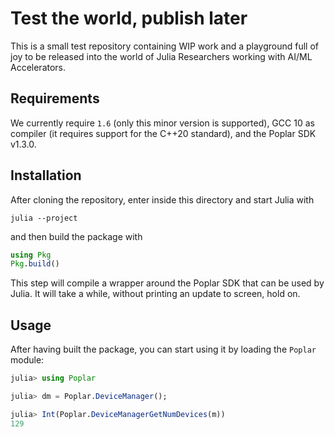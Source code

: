 # Test the world, publish later

This is a small test repository containing WIP work and a playground full of joy to
be released into the world of Julia Researchers working with AI/ML Accelerators.

## Requirements

We currently require `1.6` (only this minor version is supported), GCC 10 as compiler (it
requires support for the C++20 standard), and the Poplar SDK v1.3.0.

## Installation

After cloning the repository, enter inside this directory and start Julia with

```
julia --project
```

and then build the package with

```julia
using Pkg
Pkg.build()
```

This step will compile a wrapper around the Poplar SDK that can be used by Julia.  It will
take a while, without printing an update to screen, hold on.

## Usage

After having built the package, you can start using it by loading the `Poplar` module:

```julia
julia> using Poplar

julia> dm = Poplar.DeviceManager();

julia> Int(Poplar.DeviceManagerGetNumDevices(m))
129
```
